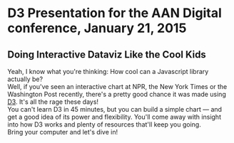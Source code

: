 # D3 Presentation for the AAN Digital conference, January 21, 2015
## Doing Interactive Dataviz Like the Cool Kids
Yeah, I know what you're thinking: How cool can a Javascript library actually be?  
Well, if you've seen an interactive chart at NPR, the New York Times or the Washington Post recently, there's a pretty good chance it was made using [D3](http://d3js.org/). It's all the rage these days!  
You can't learn D3 in 45 minutes, but you can build a simple chart — and get a good idea of its power and flexibility. You'll come away with insight into how D3 works and plenty of resources that'll keep you going.  
Bring your computer and let's dive in!
